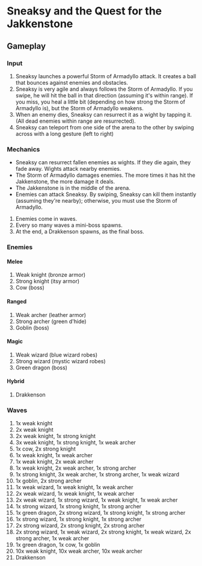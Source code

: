 # Sneaksy and the Quest for the Jakkenstone

## Gameplay
### Input
1. Sneaksy launches a powerful Storm of Armadyllo attack. It creates a ball that bounces against enemies and obstacles.
2. Sneaksy is very agile and always follows the Storm of Armadyllo. If you swipe, he will hit the ball in that direction (assuming it's within range). If you miss, you heal a little bit (depending on how strong the Storm of Armadyllo is), but the Storm of Armadyllo weakens.
3. When an enemy dies, Sneaksy can resurrect it as a wight by tapping it. (All dead enemies within range are resurrected).
4. Sneaksy can teleport from one side of the arena to the other by swiping across with a long gesture (left to right)

### Mechanics
* Sneaksy can resurrect fallen enemies as wights. If they die again, they fade away. Wights attack nearby enemies.
* The Storm of Armadyllo damages enemies. The more times it has hit the Jakkenstone, the more damage it deals.
* The Jakkenstone is in the middle of the arena.
* Enemies can attack Sneaksy. By swiping, Sneaksy can kill them instantly (assuming they're nearby); otherwise, you must use the Storm of Armadyllo.

1. Enemies come in waves.
2. Every so many waves a mini-boss spawns.
3. At the end, a Drakkenson spawns, as the final boss.

### Enemies
#### Melee
1. Weak knight (bronze armor)
2. Strong knight (itsy armor)
3. Cow (boss)

#### Ranged
1. Weak archer (leather armor)
2. Strong archer (green d'hide)
3. Goblin (boss)

#### Magic
1. Weak wizard (blue wizard robes)
2. Strong wizard (mystic wizard robes)
3. Green dragon (boss)

#### Hybrid
1. Drakkenson

### Waves
1. 1x weak knight
2. 2x weak knight
3. 2x weak knight, 1x strong knight
4. 3x weak knight, 1x strong knight, 1x weak archer
5. 1x cow, 2x strong knight
6. 1x weak knight, 1x weak archer
7. 1x weak knight, 2x weak archer
8. 1x weak knight, 2x weak archer, 1x strong archer
9. 1x strong knight, 3x weak archer, 1x strong archer, 1x weak wizard
10. 1x goblin, 2x strong archer
11. 1x weak wizard, 1x weak knight, 1x weak archer
12. 2x weak wizard, 1x weak knight, 1x weak archer
13. 2x weak wizard, 1x strong wizard, 1x weak knight, 1x weak archer
14. 1x strong wizard, 1x strong knight, 1x strong archer
15. 1x green dragon, 2x strong wizard, 1x strong knight, 1x strong archer
16. 1x strong wizard, 1x strong knight, 1x strong archer
16. 2x strong wizard, 2x strong knight, 2x strong archer
17. 2x strong wizard, 1x weak wizard, 2x strong knight, 1x weak wizard, 2x strong archer, 1x weak archer
18. 1x green dragon, 1x cow, 1x goblin
19. 10x weak knight, 10x weak archer, 10x weak archer
20. Drakkenson
